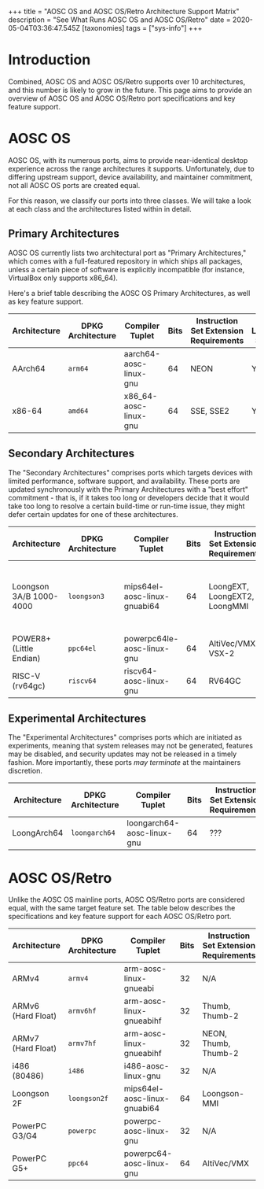 +++
title = "AOSC OS and AOSC OS/Retro Architecture Support Matrix"
description = "See What Runs AOSC OS and AOSC OS/Retro"
date = 2020-05-04T03:36:47.545Z
[taxonomies]
tags = ["sys-info"]
+++

# Introduction

Combined, AOSC OS and AOSC OS/Retro supports over 10 architectures, and this
number is likely to grow in the future. This page aims to provide an overview
of AOSC OS and AOSC OS/Retro port specifications and key feature support.

# AOSC OS

AOSC OS, with its numerous ports, aims to provide near-identical desktop
experience across the range architectures it supports. Unfortunately, due to
differing upstream support, device availability, and maintainer commitment, not
all AOSC OS ports are created equal.

For this reason, we classify our ports into three classes. We will take a look
at each class and the architectures listed within in detail.

## Primary Architectures

AOSC OS currently lists two architectural port as "Primary Architectures," which
comes with a full-featured repository in which ships all packages, unless a
certain piece of software is explicitly incompatible (for instance, VirtualBox
only supports x86_64).

Here's a brief table describing the AOSC OS Primary Architectures, as well as
key feature support.

| Architecture | DPKG Architecture | Compiler Tuplet        | Bits |Instruction Set Extension Requirements | Rust Language Support | Go Language Support | Java Support | Mozilla (Firefox, Thunderbird)  |
|--------------|-------------------|------------------------|------|---------------------------------------|-----------------------|---------------------|--------------|---------------------------------|
| AArch64      | `arm64`           | aarch64-aosc-linux-gnu | 64   | NEON                                  | Yes                   | Yes                 | Yes          | Yes                             |
| x86-64       | `amd64`           | x86_64-aosc-linux-gnu  | 64   | SSE, SSE2                             | Yes                   | Yes                 | Yes          | Yes                             |

## Secondary Architectures

The "Secondary Architectures" comprises ports which targets devices with
limited performance, software support, and availability. These ports are
updated synchronously with the Primary Architectures with a "best effort"
commitment - that is, if it takes too long or developers decide that it would
take too long to resolve a certain build-time or run-time issue, they might
defer certain updates for one of these architectures.

| Architecture            | DPKG Architecture | Compiler Tuplet              | Bits | Instruction Set Extension Requirements  | Rust Language Support | Go Language Support | Java Support                                   | Mozilla (Firefox, Thunderbird) |
|-------------------------|-------------------|------------------------------|------|-----------------------------------------|-----------------------|---------------------|------------------------------------------------|--------------------------------|
| Loongson 3A/B 1000-4000 | `loongson3`       | mips64el-aosc-linux-gnuabi64 | 64   | LoongEXT, LoongEXT2, LoongMMI           | Yes, Buggy            | Yes                 | Yes (HotSpot JIT for JDK 8 only), Non-Mainline | Yes                            |
| POWER8+ (Little Endian) | `ppc64el`         | powerpc64le-aosc-linux-gnu   | 64   | AltiVec/VMX, VSX-2                      | Yes                   | Yes                 | Yes                                            | Yes (No IonMonkey JIT)         |
| RISC-V (rv64gc)         | `riscv64`         | riscv64-aosc-linux-gnu       | 64   | RV64GC                                  | Yes                   | Yes                 | Yes (No HotSpot JIT)                           | Yes (No IonMonkey JIT)          |

## Experimental Architectures

The "Experimental Architectures" comprises ports which are initiated as
experiments, meaning that system releases may not be generated, features may
be disabled, and security updates may not be released in a timely fashion.
More importantly, these ports *may terminate* at the maintainers discretion.

| Architecture    | DPKG Architecture | Compiler Tuplet            | Bits | Instruction Set Extension Requirements | Rust Language Support | Go Language Support | Java Support         | Mozilla (Firefox, Thunderbird)  |
|-----------------|-------------------|----------------------------|------|----------------------------------------|-----------------------|---------------------|----------------------|---------------------------------|
| LoongArch64     | `loongarch64`     | loongarch64-aosc-linux-gnu | 64   | ???                                    | No                    | No                  | No                   | No (?)                          |

# AOSC OS/Retro

Unlike the AOSC OS mainline ports, AOSC OS/Retro ports are considered equal,
with the same target feature set. The table below describes the specifications
and key feature support for each AOSC OS/Retro port.

| Architecture       | DPKG Architecture | Compiler Tuplet              | Bits | Instruction Set Extension Requirements | Rust Language Support | Mozilla (Pale Moon) | Trinity Desktop Environment |
|--------------------|-------------------|------------------------------|------|----------------------------------------|-----------------------|---------------------|-----------------------------|
| ARMv4              | `armv4`           | arm-aosc-linux-gnueabi       | 32   | N/A                                    | No                    | No                  | No                          |
| ARMv6 (Hard Float) | `armv6hf`         | arm-aosc-linux-gnueabihf     | 32   | Thumb, Thumb-2                         | Yes                   | Yes                 | Yes                         |
| ARMv7 (Hard Float) | `armv7hf`         | arm-aosc-linux-gnueabihf     | 32   | NEON, Thumb, Thumb-2                   | Yes                   | Yes                 | Yes                         |
| i486 (80486)       | `i486`            | i486-aosc-linux-gnu          | 32   | N/A                                    | Yes (i686 Required)   | Yes (SSE Required)  | Yes                         |
| Loongson 2F        | `loongson2f`      | mips64el-aosc-linux-gnuabi64 | 64   | Loongson-MMI                           | Yes, Buggy            | Yes                 | Yes                         |
| PowerPC G3/G4      | `powerpc`         | powerpc-aosc-linux-gnu       | 32   | N/A                                    | Yes                   | Yes                 | Yes                         |
| PowerPC G5+        | `ppc64`           | powerpc64-aosc-linux-gnu     | 64   | AltiVec/VMX                            | Yes                   | Yes                 | Yes                         |
